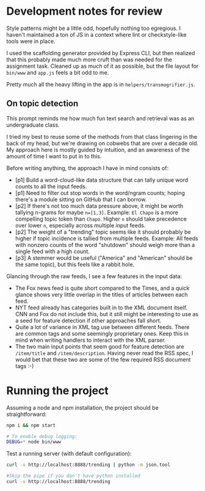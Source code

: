 # Development notes for review

Style patterns might be a little odd, hopefully nothing too egregious. I haven't
maintained a ton of JS in a context where lint or checkstyle-like tools were in
place.

I used the scaffolding generator provided by Express CLI, but then realized
that this probably made much more cruft than was needed for the assignment
task. Cleaned up as much of it as possible, but the file layout for `bin/www`
and `app.js` feels a bit odd to me.

Pretty much all the heavy lifting in the app is in `helpers/transmogrifier.js`.

## On topic detection

This prompt reminds me how much fun text search and retrieval was as an
undergraduate class.

I tried my best to reuse some of the methods from that class lingering in the
back of my head, but we're drawing on cobwebs that are over a decade old.
My approach here is mostly guided by intuition, and an awareness of the
amount of time I want to put in to this.

Before writing anything, the approach I have in mind consists of:

* [p1] Build a word-cloud-like data structure that can tally unique word counts
  to all the input feeds.
* [p1] Need to filter out stop words in the word/ngram counts; hoping there's a
  module sitting on GitHub that I can borrow.
* [p2] If there's not too much data pressure above, it might be worth tallying
  n-grams for maybe `n=[1,3]`. Example: `El Chapo` is a more compelling topic
  token than `Chapo`. Higher `n` should take precedence over lower `n`,
  especially across multiple input feeds.
* [p2] The weight of a "trending" topic seems like it should probably be higher
  if topic incidence is tallied from multiple feeds. Example: All feeds with
  nonzero counts of the word "shutdown" should weigh more than a single feed
  with a high count.
* [p3] A stemmer would be useful ("America" and "American" should be the same
  topic), but this feels like a rabbit hole.


Glancing through the raw feeds, I see a few features in the input data:

* The Fox news feed is quite short compared to the Times, and a quick glance
  shows very little overlap in the titles of articles between each feed.
* NYT feed already has categories built in to the XML document itself. CNN and
  Fox do not include this, but it still might be interesting to use as a seed
  for feature detection if other approaches fall short.
* Quite a lot of variance in XML tag use between different feeds.
  There are common tags and some seemingly proprietary ones. Keep this in mind
  when writing handlers to interact with the XML parser.
* The two main input points that seem good for feature detection are
  `/item/title` and `/item/description`. Having never read the RSS spec,
  I would bet that these two are some of the few required RSS document tags :-)



# Running the project

Assuming a node and npm installation, the project should be straightforward:

```sh
npm i && npm start

# To enable debug logging:
DEBUG=* node bin/www

```

Test a running server (with default configuration):
```sh
curl -v http://localhost:8888/trending | python -m json.tool

#Skip the pipe if you don't have python installed
curl -v http://localhost:8888/trending

```

